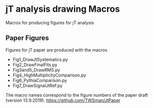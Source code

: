 # jT analysis drawing Macros

Macros for producing figures for jT analysis

## Paper Figures

Figures for jT paper are produced with the macros

- Fig1_DrawJtSystematics.py
- Fig2_DrawFinalFits.py
- Fig3and5_DrawRMS.py
- Fig4_HighMultiplicityComparison.py
- Fig6_PythiaComparison.py
- Fig7_DrawSignalJtRef.py

The macro names correspond to the figure numbers of the paper draft (version 13.9.2019). 
https://github.com/TWSman/JtPaper
